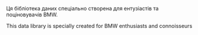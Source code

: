 Ця бібліотека даних спеціально створена для ентузіастів та поціновувачів BMW.

This data library is specially created for BMW enthusiasts and connoisseurs
